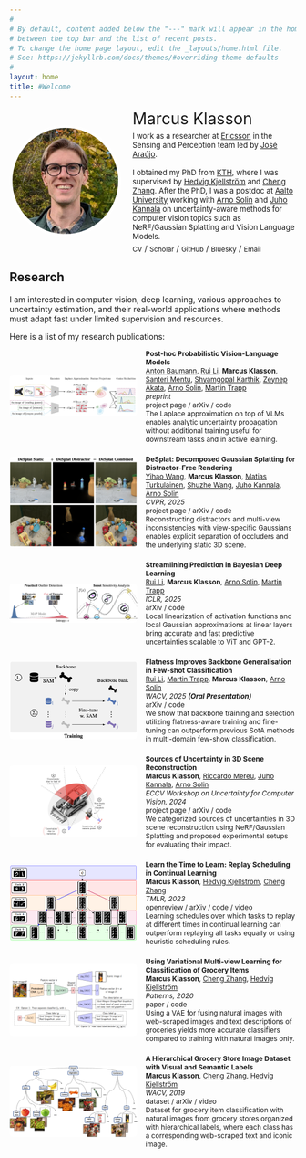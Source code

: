 ```yaml
---
#
# By default, content added below the "---" mark will appear in the home page
# between the top bar and the list of recent posts.
# To change the home page layout, edit the _layouts/home.html file.
# See: https://jekyllrb.com/docs/themes/#overriding-theme-defaults
#
layout: home
title: #Welcome
---
```



<div class="profile">
  <img src="images/marcusklasson_2024.jpg" alt="Marcus Klasson" class="profile-image">
  <div class="profile-text">
    <p class="profile-name">Marcus Klasson</p>
    <p class="profile-bio"> I work as a researcher at <a href="https://www.ericsson.com/en" target="_blank">Ericsson</a>  in the Sensing and Perception team led by <a href="http://www.josearaujo.org/" target="_blank">José Araújo</a>. <br><br>
	  I obtained my PhD from <a href="https://www.kth.se/en" target="_blank">KTH</a>, where I was supervised by <a href="https://www.kth.se/profile/hedvig" target="_blank">Hedvig Kjellström</a> and <a href="https://cheng-zhang.org/" target="_blank">Cheng Zhang</a>. 
    After the PhD, I was a postdoc at <a href="https://www.aalto.fi/en" target="_blank">Aalto University</a> working with <a href="https://users.aalto.fi/~asolin/" target="_blank">Arno Solin</a> and <a href="https://users.aalto.fi/~kannalj1/" target="_blank">Juho Kannala</a> on uncertainty-aware methods for computer vision topics such as NeRF/Gaussian Splatting and Vision Language Models. 
    </p>
    <div class="profile-links">
      <a href="https://marcusklasson.github.io/files/cv_march2024.pdf" target="_blank">CV</a> /
      <a href="https://scholar.google.com/citations?user=H9VHxP4AAAAJ&h" target="_blank">Scholar</a> /
      <a href="https://github.com/marcusklasson" target="_blank">GitHub</a> /
      <a href="https://bsky.app/profile/marcusklasson.bsky.social" target="_blank">Bluesky</a> /
      <a href="mailto:marcus.klasson@ericsson.com" target="_blank">Email</a>
    </div>
  </div>
</div>

<style>
.profile {
  display: flex;
  align-items: center;
  gap: 20px;
  margin-bottom: 20px;
}

.profile-image {
  width: 186px;
  height: 186px;
  border-radius: 50%;
  border: 5px solid white;
}

.profile-text {
  max-width: 600px;
}

.profile-name {
  font-size: 28px;
  font-weight: normal;
  margin: 0;
}

.profile-bio {
  font-size: 13px;
  margin: 5px 0;
}

.profile-links a {
  margin-right: 0px;
  text-decoration: none;
  font-size: 12px;
}
</style>


## Research

I am interested in computer vision, deep learning, various approaches to uncertainty estimation, and their real-world applications where methods must adapt fast under limited supervision and resources. 

Here is a list of my research publications: 

<div class="publications">

  <div class="publication">
    <img src="images/publications/bayesvlm.png" alt="Paper 2 Image" class="publication-image">
    <div class="publication-text">
      <strong>Post-hoc Probabilistic Vision-Language Models</strong><br>
       <a href="https://scholar.google.de/citations?user=4CEGXaYAAAAJ" target="_blank">Anton Baumann</a>, <a href="https://ruili-pml.github.io/" target="_blank">Rui Li</a>, <strong>Marcus Klasson</strong>, <a href="https://scholar.google.com/citations?user=35fWh2oAAAAJ" target="_blank">Santeri Mentu</a>, <a href="https://sgk98.github.io/" target="_blank">Shyamgopal Karthik</a>, <a href="https://www.helmholtz-munich.de/en/chc/eml/pi/zeynep-akata" target="_blank">Zeynep Akata</a>, <a href="https://users.aalto.fi/~asolin/" target="_blank">Arno Solin</a>, <a href="https://trappmartin.github.io/website/" target="_blank">Martin Trapp</a> <br>
      <em>preprint </em> <br>
      <div class="publication-links">
      <a href="https://aaltoml.github.io/BayesVLM/" target="_blank">project page</a> /
        <a href="https://arxiv.org/abs/2412.06014" target="_blank">arXiv</a> /
        <a href="https://github.com/AaltoML/BayesVLM" target="_blank">code</a> 
      </div>
      The Laplace approximation on top of VLMs enables analytic uncertainty propagation without additional training useful for downstream tasks and in active learning. 
    </div>
  </div>

  <div class="publication">
    <img src="images/publications/desplat.png" alt="Paper 2 Image" class="publication-image">
    <div class="publication-text">
      <strong>DeSplat: Decomposed Gaussian Splatting for Distractor-Free Rendering</strong><br>
       <a href="https://johanna0626.github.io/" target="_blank">Yihao Wang</a>, <strong>Marcus Klasson</strong>, <a href="https://maturk.github.io/" target="_blank">Matias Turkulainen</a>, <a href="https://ffrivera0.github.io/" target="_blank">Shuzhe Wang</a>, <a href="https://users.aalto.fi/~kannalj1/" target="_blank">Juho Kannala</a>, <a href="https://users.aalto.fi/~asolin/" target="_blank">Arno Solin</a> <br>
      <em>CVPR, 2025 </em> <br>
      <div class="publication-links">
      <a href="https://aaltoml.github.io/desplat/" target="_blank">project page</a> /
        <a href="https://arxiv.org/abs/2411.19756" target="_blank">arXiv</a> /
        <a href="https://github.com/AaltoML/desplat/" target="_blank">code</a> 
      </div>
      Reconstructing distractors and multi-view inconsistencies with view-specific Gaussians enables explicit separation of occluders and the underlying static 3D scene.
    </div>
  </div>

  <div class="publication">
    <img src="images/publications/streamlined.png" alt="Paper 2 Image" class="publication-image">
    <div class="publication-text">
      <strong>Streamlining Prediction in Bayesian Deep Learning</strong><br>
       <a href="https://ruili-pml.github.io/" target="_blank">Rui Li</a>, <strong>Marcus Klasson</strong>, <a href="https://users.aalto.fi/~asolin/" target="_blank">Arno Solin</a>, <a href="https://trappmartin.github.io/website/" target="_blank">Martin Trapp</a> <br>
      <em>ICLR, 2025 </em> <br>
      <div class="publication-links">
        <a href="https://arxiv.org/abs/2411.18425" target="_blank">arXiv</a> /
        <a href="https://github.com/AaltoML/SUQ" target="_blank">code</a> 
      </div>
      Local linearization of activation functions and local Gaussian approximations at linear layers bring accurate and fast predictive uncertainties scalable to ViT and GPT-2. 
    </div>
  </div>

  <div class="publication">
    <img src="images/publications/flatness-small.png" alt="Paper 2 Image" class="publication-image">
    <div class="publication-text">
      <strong>Flatness Improves Backbone Generalisation in Few-shot Classification</strong><br>
       <a href="https://ruili-pml.github.io/" target="_blank">Rui Li</a>, <a href="https://trappmartin.github.io/website/" target="_blank">Martin Trapp</a>, <strong>Marcus Klasson</strong>, <a href="https://users.aalto.fi/~asolin/" target="_blank">Arno Solin</a> <br>
      <em>WACV, 2025 <strong>(Oral Presentation)</strong> </em> <br>
      <div class="publication-links">
        <a href="https://arxiv.org/abs/2404.07696" target="_blank">arXiv</a> /
        <a href="https://github.com/AaltoML/FlatFSL" target="_blank">code</a> 
      </div>
      We show that backbone training and selection utilizing flatness-aware training and fine-tuning can outperform previous SotA methods in multi-domain few-show classification. 
    </div>
  </div>

  <div class="publication">
    <img src="images/publications/sources.png" alt="Paper 2 Image" class="publication-image">
    <div class="publication-text">
      <strong>Sources of Uncertainty in 3D Scene Reconstruction</strong><br>
      <strong>Marcus Klasson</strong>, <a href="https://scholar.google.com/citations?user=UVziXI0AAAAJ" target="_blank">Riccardo Mereu</a>, <a href="https://users.aalto.fi/~kannalj1/" target="_blank">Juho Kannala</a>, <a href="https://users.aalto.fi/~asolin/" target="_blank">Arno Solin</a> <br>
      <em>ECCV Workshop on Uncertainty for Computer Vision, 2024</em><br>
      <div class="publication-links">
      	<a href="https://aaltoml.github.io/uncertainty-nerf-gs/" target="_blank">project page</a> /
        <a href="https://arxiv.org/abs/2409.06407" target="_blank">arXiv</a> /
        <a href="https://github.com/AaltoML/uncertainty-nerf-gs" target="_blank">code</a> 
      </div>
      We categorized sources of uncertainties in 3D scene reconstruction using NeRF/Gaussian Splatting and proposed experimental setups for evaluating their impact. 
    </div>
  </div>


  <div class="publication">
    <img src="images/publications/replayschedule_tree.png" alt="Paper 2 Image" class="publication-image">
    <div class="publication-text">
      <strong>Learn the Time to Learn: Replay Scheduling in Continual Learning</strong><br>
      <strong>Marcus Klasson</strong>, <a href="https://www.kth.se/profile/hedvig" target="_blank">Hedvig Kjellström</a>, <a href="https://cheng-zhang.org/" target="_blank">Cheng Zhang</a> <br>
      <em>TMLR, 2023</em><br>
      <div class="publication-links">
      	<a href="https://openreview.net/forum?id=Q4aAITDgdP" target="_blank">openreview</a> /
        <a href="https://arxiv.org/abs/2209.08660" target="_blank">arXiv</a> / 
        <a href="https://github.com/marcusklasson/replay_scheduling" target="_blank">code</a> / 
        <a href="https://www.youtube.com/watch?v=huCX46HqMl4" target="_blank">video</a> 
      </div>
      Learning schedules over which tasks to replay at different times in continual learning can outperform replaying all tasks equally or using heuristic scheduling rules.  
    </div>
  </div>

  <div class="publication">
    <img src="images/publications/patterns-pipeline.png" alt="Paper 2 Image" class="publication-image">
    <div class="publication-text">
      <strong>Using Variational Multi-view Learning for Classification of Grocery Items</strong><br>
      <strong>Marcus Klasson</strong>, <a href="https://cheng-zhang.org/" target="_blank">Cheng Zhang</a>, <a href="https://www.kth.se/profile/hedvig" target="_blank">Hedvig Kjellström</a> <br>
      <em>Patterns, 2020</em><br>
      <div class="publication-links">
        <a href="https://www.cell.com/patterns/fulltext/S2666-3899(20)30191-4" target="_blank">paper</a> /  
        <a href="https://github.com/marcusklasson/vcca_grocerystore" target="_blank">code</a> 
      </div>
      Using a VAE for fusing natural images with web-scraped images and text descriptions of groceries yields more accurate classifiers compared to training with natural images only. 
    </div>
  </div>

  <div class="publication">
    <img src="images/publications/wacv_intro.jpg" alt="Paper 2 Image" class="publication-image">
    <div class="publication-text">
      <strong>A Hierarchical Grocery Store Image Dataset with Visual and Semantic Labels</strong><br>
      <strong>Marcus Klasson</strong>, <a href="https://cheng-zhang.org/" target="_blank">Cheng Zhang</a>, <a href="https://www.kth.se/profile/hedvig" target="_blank">Hedvig Kjellström</a> <br>
      <em>WACV, 2019</em><br>
      <div class="publication-links">
        <a href="https://github.com/marcusklasson/GroceryStoreDataset" target="_blank">dataset</a> /
        <a href="https://arxiv.org/abs/1901.00711" target="_blank">arXiv</a> /  
        <a href="https://youtu.be/aTCK0OWil-A" target="_blank">video</a> 
      </div>
      Dataset for grocery item classification with natural images from grocery stores organized with hierarchical labels, where each class has a corresponding web-scraped text and iconic image.   
    </div>
  </div>

</div>

<style>
.publications {
  display: flex;
  flex-direction: column;
  gap: 20px;
}

.publication {
  display: flex;
  align-items: center;
}

.publication-image {
  width: 224px;
  height: auto; 
  margin-right: 15px;
  border-radius: 5px;
  object-fit: scale-down; /* Crop the image to fit the container, maintaining aspect ratio */
}

.publication-image-square {
  width: 160px;
  height: auto; 
  margin-right: 15px;
  border-radius: 5px;
}

.publication-text {
  max-width: 600px;
  font-size: 12px;
}

.publication-links a {
  margin-right: 0px;
  text-decoration: none;
}
</style>



<!-- 
I am a postdoctoral researcher at the Computer Science department of Aalto University in Finland, 
where I am supervised by Prof. [Arno Solin](https://users.aalto.fi/~asolin/) and Prof. [Juho Kannala](https://users.aalto.fi/~kannalj1/). 
My research project is on Uncertainty Quantification in Deep Vision Models and is funded by [FCAI](https://fcai.fi/). 

Before joining Aalto, I obtained my PhD at the [divison of Robotics, Perception, and Learning (RPL)](https://www.kth.se/is/rpl/) 
at KTH Royal Institute of Technology in Stockholm, Sweden, 
where I was supervised by Prof. [Hedvig Kjellström](https://www.kth.se/profile/hedvig) and Dr. [Cheng Zhang](https://cheng-zhang.org/). 
-->

<!--
<br clear="left"/>

I am a postdoctoral researcher at the Computer Science department in Aalto University, working mainly with [Arno Solin](https://users.aalto.fi/~asolin/) and [Juho Kannala](https://users.aalto.fi/~kannalj1/). 
My research project is focused on developing uncertainty-aware methods for computer vision applications and is funded by [FCAI](https://fcai.fi/). 
I am interested in 3D computer vision, deep learning, probabilistic methods for uncertainty estimation, and their real-world applications where the developed method must adapt fast under limited supervision and resources.  



I obtained my PhD from KTH Royal Institute of Technology in Sweden, 
where I was supervised by [Hedvig Kjellström](https://www.kth.se/profile/hedvig) and [Cheng Zhang](https://cheng-zhang.org/). 
My thesis was motivated from assisting visually impaired people using computer vision, where I focused on image classification of groceries and continual learning.
My PhD experience taught me to aim for formulating research questions based on real-world needs to recognize what challenges should be tackled to reach certain goals. 
-->



<!-- 
## **News**

* **2024-10-31**: Three workshop papers accepted at Neurips that are from fun projects that I am involved in: 
    * [Probabilistic Active Few-Shot Learning in Vision-Language Models](https://openreview.net/forum?id=sSX9wLMSJT&referrer=%5BAuthor%20Console%5D(%2Fgroup%3Fid%3DNeurIPS.cc%2F2024%2FWorkshop%2FBDU%2FAuthors%23your-submissions))
    * [Posterior Inferred, Now What? Streamlining Prediction in Bayesian Deep Learning](https://openreview.net/forum?id=cx9TXPTzt9&referrer=%5BAuthor%20Console%5D(%2Fgroup%3Fid%3DNeurIPS.cc%2F2024%2FWorkshop%2FBDU%2FAuthors%23your-submissions))
    * [Differentially Private Continual Learning using Pre-Trained Models](https://openreview.net/forum?id=8Xdu4IyTSP&referrer=%5BAuthor%20Console%5D(%2Fgroup%3Fid%3DNeurIPS.cc%2F2024%2FWorkshop%2FContinual_FoMo%2FAuthors%23your-submissions))


#### **News**

* **2023-02-01.** I have relocated to Helsinki in Finland and started working as a postdoc at Aalto University supervised by 
Prof. [Arno Solin](https://users.aalto.fi/~asolin/) and 
Prof. [Juho Kannala](https://users.aalto.fi/~kannalj1/).  

* **2022-11-08.** I have passed my thesis defense and obtained my PhD degree! Special thanks to my opponent Prof. Davide Bacciu; my grading committee members Prof. Serge Belongie, Prof. Per-Erik Forssén, and Prof. Nataša Sladoje; my chairperson Danica Kragic and my supervisors Prof. Hedvig Kjellström and Dr. Cheng Zhang. 
[PDF Link to thesis](https://marcusklasson.github.io/files/phdthesis_MarcusKlasson.pdf), [Slides](https://marcusklasson.github.io/files/phdthesis_slides.pdf)
-->

<!--
* **2022-10-24.** I will defend my thesis on November 8. 
The defense starts at 9.00 (Swedish time) in Room F3 at KTH Campus and will also be on [Zoom](https://kth-se.zoom.us/j/61189313070).<br> 
[PDF Link to thesis](https://marcusklasson.github.io/files/phdthesis_MarcusKlasson.pdf),
[Info about event at kth.se](https://www.kth.se/en/om/mot/kalender/fine-grained-and-continual-visual-recognition-for-assisting-visually-impaired-people-1.1199637?date=2022-11-08&orgdate=2022-11-08&length=1&orglength=1).
-->

<!--
**Summary of PhD research:**
*My PhD research has been on developing computer vision methods for assisting people with visual impairment. 
Early on, my research focused on the study of image classification for visual assistance when grocery shopping using a mobile phone. 
Here, we applied a variational autoencoder for fusing mobile phone images together with web-scraped images and text descriptions of groceries to train more accurate classifiers, compared to training with mobile phone images only. 
More recently, I have worked with replay-based continual learning motivated by mitigating catastrophic forgetting of image classifiers in user personalization scenarios. 
Our focus has been on showing the benefits of scheduling which tasks to replay at different time intervals, which is necessary in scenarios where the number of tasks exceeds the replay memory size. 
Currently, we are aiming to use reinforcement learning for learning replay scheduling policies that can generalize better than replaying all seen tasks equally.*
-->
